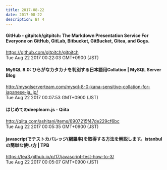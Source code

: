 ```yaml
---
title: 2017-08-22
date: 2017-08-22
description: B! 4
---
```


#### GitHub - gitpitch/gitpitch: The Markdown Presentation Service For Everyone on GitHub, GitLab, Bitbucket, GitBucket, Gitea, and Gogs.
https://github.com/gitpitch/gitpitch<br>
Tue Aug 22 2017 00:22:03 GMT+0900 (JST)<br>


#### MySQL 8.0: ひらがなカタカナを判別する日本語用Collation | MySQL Server Blog
http://mysqlserverteam.com/mysql-8-0-kana-sensitive-collation-for-japanese-ja_jp/<br>
Tue Aug 22 2017 00:07:53 GMT+0900 (JST)<br>


#### はじめてのdeeplearn.js - Qiita
http://qiita.com/ashitani/items/6907215f47de229cf6bc<br>
Tue Aug 22 2017 00:05:35 GMT+0900 (JST)<br>


#### javascriptでテストカバレッジ(網羅率)を取得する方法を解説します。istanbulの簡単な使い方 | TPB
https://tea3.github.io/p/17/javascript-test-how-to-3/<br>
Tue Aug 22 2017 00:05:07 GMT+0900 (JST)<br>


